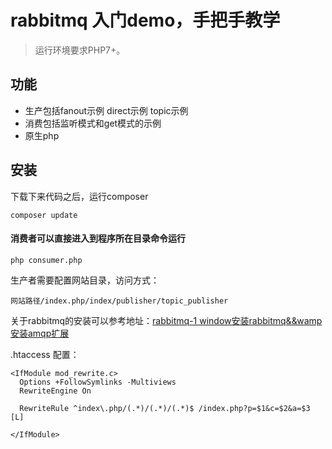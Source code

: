 # rabbitmq 入门demo，手把手教学

> 运行环境要求PHP7+。

## 功能

* 生产包括fanout示例 direct示例 topic示例
* 消费包括监听模式和get模式的示例
* 原生php

## 安装

下载下来代码之后，运行composer
~~~
composer update
~~~

#### 消费者可以直接进入到程序所在目录命令运行
~~~
php consumer.php
~~~

生产者需要配置网站目录，访问方式：
~~~
网站路径/index.php/index/publisher/topic_publisher
~~~

关于rabbitmq的安装可以参考地址：[rabbitmq-1 window安装rabbitmq&&wamp安装amqp扩展](https://blog.csdn.net/qq_38475911/article/details/112993749?spm=1001.2014.3001.5502)


.htaccess 配置：
~~~
<IfModule mod_rewrite.c>
  Options +FollowSymlinks -Multiviews
  RewriteEngine On

  RewriteRule ^index\.php/(.*)/(.*)/(.*)$ /index.php?p=$1&c=$2&a=$3 [L]

</IfModule>
~~~
